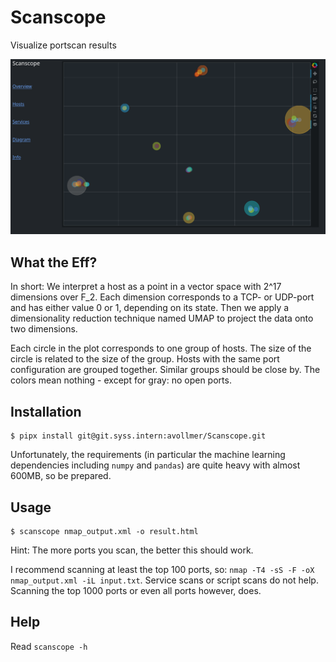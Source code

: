 Scanscope
=========

Visualize portscan results

![Screenshot](docs/screenshot.png)

What the Eff?
-----------

In short: We interpret a host as a point in a vector space with 2^17
dimensions over F_2.  Each dimension corresponds to a TCP- or UDP-port and has
either value 0 or 1, depending on its state. Then we apply a dimensionality
reduction technique named UMAP to project the data onto two dimensions.

Each circle in the plot corresponds to one group of hosts. The size of the
circle is related to the size of the group. Hosts with the same port
configuration are grouped together. Similar groups should be close by. The
colors mean nothing - except for gray: no open ports.

Installation
------------

```
$ pipx install git@git.syss.intern:avollmer/Scanscope.git
```

Unfortunately, the requirements (in particular the machine learning
dependencies including `numpy` and `pandas`) are quite heavy with almost 600MB, so be prepared.

Usage
-----

```
$ scanscope nmap_output.xml -o result.html
```

Hint: The more ports you scan, the better this should work.

I recommend scanning at least the top 100 ports, so: `nmap -T4 -sS -F -oX
nmap_output.xml -iL input.txt`. Service scans or script scans do not help.
Scanning the top 1000 ports or even all ports however, does.

Help
----

Read `scanscope -h`
